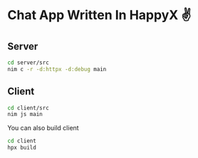 # Chat App Written In HappyX ✌

## Server
```bash
cd server/src
nim c -r -d:httpx -d:debug main
```

## Client
```bash
cd client/src
nim js main
```

You can also build client
```bash
cd client
hpx build
```
